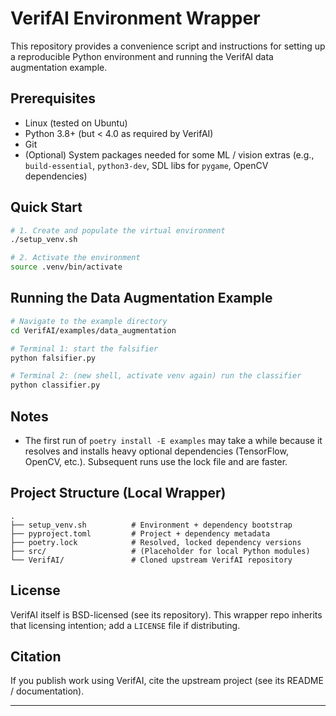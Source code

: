 # VerifAI Environment Wrapper

This repository provides a convenience script and instructions for setting up a reproducible Python environment and running the VerifAI data augmentation example.

## Prerequisites
- Linux (tested on Ubuntu)
- Python 3.8+ (but < 4.0 as required by VerifAI)
- Git
- (Optional) System packages needed for some ML / vision extras (e.g., `build-essential`, `python3-dev`, SDL libs for `pygame`, OpenCV dependencies)

## Quick Start
```bash
# 1. Create and populate the virtual environment
./setup_venv.sh

# 2. Activate the environment
source .venv/bin/activate
```

## Running the Data Augmentation Example
```bash
# Navigate to the example directory
cd VerifAI/examples/data_augmentation

# Terminal 1: start the falsifier
python falsifier.py

# Terminal 2: (new shell, activate venv again) run the classifier
python classifier.py
```

## Notes
- The first run of `poetry install -E examples` may take a while because it resolves and installs heavy optional dependencies (TensorFlow, OpenCV, etc.). Subsequent runs use the lock file and are faster.

## Project Structure (Local Wrapper)
```
.
├── setup_venv.sh          # Environment + dependency bootstrap
├── pyproject.toml         # Project + dependency metadata
├── poetry.lock            # Resolved, locked dependency versions
├── src/                   # (Placeholder for local Python modules)
└── VerifAI/               # Cloned upstream VerifAI repository
```

## License
VerifAI itself is BSD-licensed (see its repository). This wrapper repo inherits that licensing intention; add a `LICENSE` file if distributing.

## Citation
If you publish work using VerifAI, cite the upstream project (see its README / documentation).

---
